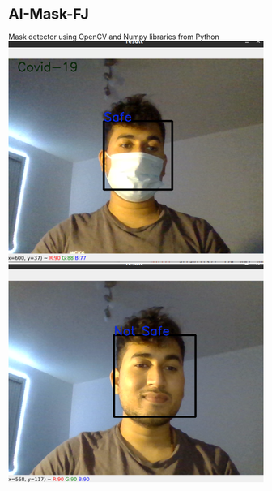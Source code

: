 # AI-Mask-FJ
Mask detector using OpenCV and Numpy libraries from Python
![alt text](https://github.com/Deburama1/AI-Mask-FJ/blob/main/Test1.png)
![alt text](https://github.com/Deburama1/AI-Mask-FJ/blob/main/test2.png)
